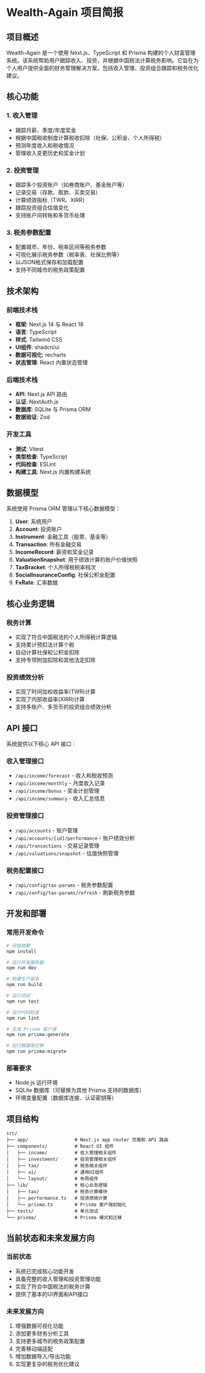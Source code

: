 # Wealth-Again 项目简报

## 项目概述

Wealth-Again 是一个使用 Next.js、TypeScript 和 Prisma 构建的个人财富管理系统。该系统帮助用户跟踪收入、投资，并根据中国税法计算税务影响。它旨在为个人用户提供全面的财务管理解决方案，包括收入管理、投资组合跟踪和税务优化建议。

## 核心功能

### 1. 收入管理
- 跟踪月薪、季度/年度奖金
- 根据中国税收制度计算税收扣除（社保、公积金、个人所得税）
- 预测年度收入和税收情况
- 管理收入变更历史和奖金计划

### 2. 投资管理
- 跟踪多个投资账户（如券商账户、基金账户等）
- 记录交易（存款、取款、买卖交易）
- 计算绩效指标（TWR、XIRR）
- 跟踪投资组合估值变化
- 支持账户间转账和多货币处理

### 3. 税务参数配置
- 配置城市、年份、税率区间等税务参数
- 可视化展示税务参数（税率表、社保比例等）
- 以JSON格式保存和加载配置
- 支持不同城市的税务政策配置

## 技术架构

### 前端技术栈
- **框架**: Next.js 14 与 React 18
- **语言**: TypeScript
- **样式**: Tailwind CSS
- **UI组件**: shadcn/ui
- **数据可视化**: recharts
- **状态管理**: React 内置状态管理

### 后端技术栈
- **API**: Next.js API 路由
- **认证**: NextAuth.js
- **数据库**: SQLite 与 Prisma ORM
- **数据验证**: Zod

### 开发工具
- **测试**: Vitest
- **类型检查**: TypeScript
- **代码检查**: ESLint
- **构建工具**: Next.js 内置构建系统

## 数据模型

系统使用 Prisma ORM 管理以下核心数据模型：

1. **User**: 系统用户
2. **Account**: 投资账户
3. **Instrument**: 金融工具（股票、基金等）
4. **Transaction**: 所有金融交易
5. **IncomeRecord**: 薪资和奖金记录
6. **ValuationSnapshot**: 用于绩效计算的账户价值快照
7. **TaxBracket**: 个人所得税税率档次
8. **SocialInsuranceConfig**: 社保公积金配置
9. **FxRate**: 汇率数据

## 核心业务逻辑

### 税务计算
- 实现了符合中国税法的个人所得税计算逻辑
- 支持累计预扣法计算个税
- 自动计算社保和公积金扣除
- 支持专项附加扣除和其他法定扣除

### 投资绩效分析
- 实现了时间加权收益率(TWR)计算
- 实现了内部收益率(XIRR)计算
- 支持多账户、多货币的投资组合绩效分析

## API 接口

系统提供以下核心 API 接口：

### 收入管理接口
- `/api/income/forecast` - 收入和税收预测
- `/api/income/monthly` - 月度收入记录
- `/api/income/bonus` - 奖金计划管理
- `/api/income/summary` - 收入汇总信息

### 投资管理接口
- `/api/accounts` - 账户管理
- `/api/accounts/[id]/performance` - 账户绩效分析
- `/api/transactions` - 交易记录管理
- `/api/valuations/snapshot` - 估值快照管理

### 税务配置接口
- `/api/config/tax-params` - 税务参数配置
- `/api/config/tax-params/refresh` - 刷新税务参数

## 开发和部署

### 常用开发命令
```bash
# 安装依赖
npm install

# 运行开发服务器
npm run dev

# 构建生产版本
npm run build

# 运行测试
npm run test

# 运行代码检查
npm run lint

# 生成 Prisma 客户端
npm run prisma:generate

# 运行数据库迁移
npm run prisma:migrate
```

### 部署要求
- Node.js 运行环境
- SQLite 数据库（可替换为其他 Prisma 支持的数据库）
- 环境变量配置（数据库连接、认证密钥等）

## 项目结构

```
src/
├── app/                 # Next.js app router 页面和 API 路由
├── components/          # React UI 组件
│   ├── income/          # 收入管理相关组件
│   ├── investment/      # 投资管理相关组件
│   ├── tax/             # 税务相关组件
│   ├── ui/              # 通用UI组件
│   └── layout/          # 布局组件
├── lib/                 # 核心业务逻辑
│   ├── tax/             # 税务计算模块
│   ├── performance.ts   # 投资绩效计算
│   └── prisma.ts        # Prisma 客户端初始化
├── tests/               # 单元测试
└── prisma/              # Prisma 模式和迁移
```

## 当前状态和未来发展方向

### 当前状态
- 系统已完成核心功能开发
- 具备完整的收入管理和投资管理功能
- 实现了符合中国税法的税务计算
- 提供了基本的UI界面和API接口

### 未来发展方向
1. 增强数据可视化功能
2. 添加更多财务分析工具
3. 支持更多城市的税务政策配置
4. 完善移动端适配
5. 增加数据导入/导出功能
6. 实现更复杂的税务优化建议